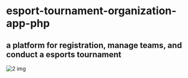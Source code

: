 # esport-tournament-organization-app-php
 a platform for registration, manage teams, and conduct a esports  tournament 
 -
![2 img](https://github.com/ayushsolanki29/esport-tournament-organization-app-php/blob/main/screenshot/TOURNAMENT.jpg)
